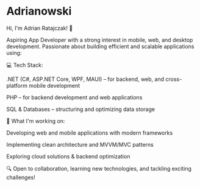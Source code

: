 # Adrianowski

Hi, I'm Adrian Ratajczak! 👋

Aspiring App Developer with a strong interest in mobile, web, and desktop development. Passionate about building efficient and scalable applications using:

💻 Tech Stack:

.NET (C#, ASP.NET Core, WPF, MAUI) – for backend, web, and cross-platform mobile development

PHP – for backend development and web applications

SQL & Databases – structuring and optimizing data storage

🚀 What I'm working on:

Developing web and mobile applications with modern frameworks

Implementing clean architecture and MVVM/MVC patterns

Exploring cloud solutions & backend optimization

🔍 Open to collaboration, learning new technologies, and tackling exciting challenges!
